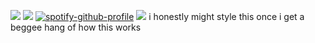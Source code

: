 ![](https://komarev.com/ghpvc/?username=cpn-cook&abbreviated=true&color=221830&style=plastic&label=drawings+made)
![](https://i.pinimg.com/736x/49/69/67/496967e505dfc19ed0e9a32f42d880ef.jpg)
[![spotify-github-profile](https://spotify-github-profile.kittinanx.com/api/view?uid=31qcwlth6q4onen5dhyzn34dau5m&cover_image=true&theme=natemoo-re&show_offline=true&background_color=121212&interchange=false&bar_color=bd479d&bar_color_cover=true)](https://spotify-github-profile.kittinanx.com/api/view?uid=31qcwlth6q4onen5dhyzn34dau5m&redirect=true)
![](https://i.pinimg.com/736x/d6/20/a2/d620a24da6fb0d3c0001b7f69e16b80d.jpg)
i honestly might style this once i get a beggee hang of how this works
